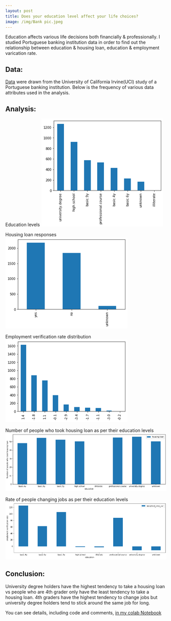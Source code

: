 ```yaml
---
layout: post
title: Does your education level affect your life choices?
image: /img/Bank pic.jpeg
---
```


Education affects various life decisions both financially & professionally. I studied Portuguese banking institution data in order to find out the relationship between education & housing loan, education & employment varication rate.

## Data: 

[Data](https://archive.ics.uci.edu/ml/datasets/Bank+Marketing) were drawn from the University of California Irvine(UCI) study of a Portuguese banking institution. Below is the frequency of various data attributes used in the analysis.

## Analysis:

Education levels
![Education levels](https://github.com/anitashar/anitashar.github.io/blob/master/img/education%20levels.png)


Housing loan responses
![Housing loan responses](https://github.com/anitashar/anitashar.github.io/blob/master/img/Housing%20loan%20categories.png)

Employment  verification rate distribution
![Employment  verification rate](https://github.com/anitashar/anitashar.github.io/blob/master/img/emplyment%20varications%20rates.png)

Number of people who took housing loan as per their education levels
![Education vs housing loan](https://github.com/anitashar/anitashar.github.io/blob/master/img/education%20vs%20housing%20loan.png)

Rate of people changing jobs as per their education levels
![Education vs employment varification rate](https://github.com/anitashar/anitashar.github.io/blob/master/img/education%20vs%20employment%20varification%20rate.png)

## Conclusion: 

University degree holders have the highest tendency to take a housing loan vs people who are 4th grader only have the least tendency to take a housing loan.
4th graders have the highest tendency to change jobs but university degree holders tend to stick around the same job for long.

You can see details, including code and comments, [in my colab Notebook](https://colab.research.google.com/drive/1crJSmedYbpQfSciFTIGqLwPueqp8txNv)
